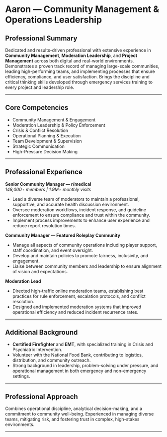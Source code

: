 # Aaron — Community Management & Operations Leadership

## Professional Summary
Dedicated and results-driven professional with extensive experience in **Community Management**, **Moderation Leadership**, and **Project Management** across both digital and real-world environments. Demonstrates a proven track record of managing large-scale communities, leading high-performing teams, and implementing processes that ensure efficiency, compliance, and user satisfaction. Brings the discipline and critical thinking skills developed through emergency services training to every project and leadership role.

---

## Core Competencies
- Community Management & Engagement
- Moderation Leadership & Policy Enforcement
- Crisis & Conflict Resolution
- Operational Planning & Execution
- Team Development & Supervision
- Strategic Communication
- High-Pressure Decision Making

---

## Professional Experience

**Senior Community Manager — r/medical**  
*148,000+ members | 1.9M+ monthly visits*  
- Lead a diverse team of moderators to maintain a professional, supportive, and accurate health discussion environment.  
- Oversee moderation workflows, incident response, and guideline enforcement to ensure compliance and trust within the community.  
- Implement process improvements to enhance user experience and reduce report resolution times.

**Community Manager — Featured Roleplay Community**  
- Manage all aspects of community operations including player support, staff coordination, and event oversight.  
- Develop and maintain policies to promote fairness, inclusivity, and engagement.  
- Liaise between community members and leadership to ensure alignment of vision and expectations.

**Moderation Lead**  
- Directed high-traffic online moderation teams, establishing best practices for rule enforcement, escalation protocols, and conflict resolution.  
- Designed and implemented moderation systems that improved operational efficiency and reduced incident recurrence rates.

---

## Additional Background
- **Certified Firefighter** and **EMT**, with specialized training in Crisis and Psychiatric Intervention.  
- Volunteer with the National Food Bank, contributing to logistics, distribution, and community outreach.  
- Strong background in leadership, problem-solving under pressure, and operational management in both emergency and non-emergency settings.

---

## Professional Approach
Combines operational discipline, analytical decision-making, and a commitment to community well-being. Experienced in managing diverse teams, mitigating risk, and fostering trust in complex, high-stakes environments.

---
